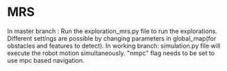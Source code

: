 # MRS

In master branch : Run the exploration_mrs.py file to run the explorations. Different settings are possible by changing parameters in global_map(for obstacles and features to detect).
In working branch: simulation.py  file will execute the robot motion simultaneously. "nmpc" flag needs to be set to use mpc based navigation.
